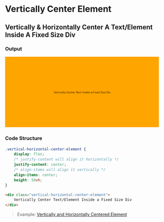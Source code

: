 # Vertically Center Element

## Vertically & Horizontally Center A Text/Element Inside A Fixed Size Div

### Output

![Vertically & Horizontally Centered Text/Element Inside A Fixed Size Div](img/output.png)

### Code Structure

```css
.vertical-horizontal-center-element {
    display: flex;
    /* justify-content will align it horizontally */
    justify-content: center;
    /* align-items will align it vertically */
    align-items: center;
    height: 50vh;
}
```

```html
<div class="vertical-horizontal-center-element">
    Vertically Center Text/Element Inside a Fixed Size Div
</div>
```

> Example: [Vertically and Horizontally Centered Element](example/index.html)
